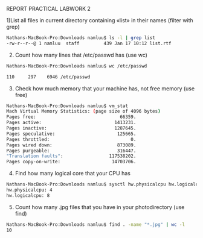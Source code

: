 REPORT PRACTICAL LABWORK 2

1)List all files in current directory containing «list» in their names (filter with grep)

```bash
Nathans-MacBook-Pro:Downloads namluu$ ls -l | grep list
-rw-r--r--@ 1 namluu  staff         439 Jan 17 10:12 list.rtf
```

2) Count how many lines that /etc/passwd has (use wc)

```bash
Nathans-MacBook-Pro:Downloads namluu$ wc /etc/passwd

110     297    6946 /etc/passwd
```

3) Check how much memory that your machine has, not free memory (use free)

```bash
Nathans-MacBook-Pro:Downloads namluu$ vm_stat
Mach Virtual Memory Statistics: (page size of 4096 bytes)
Pages free:                               66359.
Pages active:                           1413231.
Pages inactive:                         1287645.
Pages speculative:                       125665.
Pages throttled:                              0.
Pages wired down:                        873089.
Pages purgeable:                         316447.
"Translation faults":                 117538202.
Pages copy-on-write:                   14703706.
```

4) Find how many logical core that your CPU has

```bash
Nathans-MacBook-Pro:Downloads namluu$ sysctl hw.physicalcpu hw.logicalcpu
hw.physicalcpu: 4
hw.logicalcpu: 8
```
5) Count how many .jpg files that you have in your photodirectory (use find)
 
 ```bash
Nathans-MacBook-Pro:Downloads namluu$ find . -name "*.jpg" | wc -l
10
```


